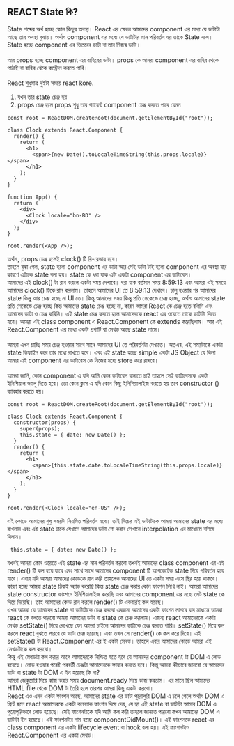 ## REACT State কি?

State শব্দের অর্থ হচ্ছে কোন কিছুর অবস্থা। React এর ক্ষেত্রে আমাদের component এর মধ্যে যে ডাটাটা আছে তার অবস্থা বুঝায়। অর্থাৎ component এর মধ্যে যে ডাটাটার মান পরিবর্তন হয় তাকে State বলে। State হচ্ছে component এর ভিতরের ডাটা বা তার নিজস্ব ডাটা।
<br/><br/>
আর props হচ্ছে component এর বাহিরের ডাটা। props কে আমরা component এর বাহির থেকে পাঠাই বা বাহির থেকে কন্ট্রোল করতে পারি।
<br/><br/>
React শুধুমাত্র দুইটা সময়ে react kore.

1. যখন তার state চেঞ্জ হয়
2. props চেঞ্জ হলে
   props শুধু তার প্যারেন্ট component চেঞ্জ করতে পারে যেমন

```
const root = ReactDOM.createRoot(document.getElementById("root"));

class Clock extends React.Component {
  render() {
    return (
      <h1>
        <span>{new Date().toLocaleTimeString(this.props.locale)}</span>
      </h1>
    );
  }
}

function App() {
  return (
    <div>
      <Clock locale="bn-BD" />
    </div>
  );
}

root.render(<App />);
```

অর্থাৎ, props চেঞ্জ হলেই clock() টি রি-রেন্ডার হবে।
<br>
তাহলে বুঝা গেল, state হলো component এর ডাটা আর সেই ডাটা টাই হলো component এর অবস্থা যার কারণে এটাকে state বলা হয়। state কে ধরা যাক এটা একটা component এর ডাটাবেস। 
<br>
আমাদের এই clock() টা রান করলে একটা সময় দেখাবে। ধরা যাক বর্তমান সময় 8:59:13 এবং আমরা এই সময়ে আমাদের clock() টিকে রান করলাম। তাহলে আমাদের UI তে 8:59:13 দেখাবে। চালু হওয়ার পর আমাদের state কিন্তু আর চেঞ্জ হচ্ছে না UI তে। কিন্তু আমাদের সময় কিন্তু প্রতি সেকেন্ডে চেঞ্জ হচ্ছে, অর্থাৎ আমাদের state প্রতি সেকেন্ডে চেঞ্জ হচ্ছে কিন্ত আমাদের state চেঞ্জ হচ্ছে না, কারন আমরা React কে চেঞ্জ হতে বলিনি এবং আমাদের ডাটা ও চেঞ্জ করিনি। এই state চেঞ্জ করতে হলে আমাদেরকে react এর ওয়েতে তাকে ডাটাটা দিতে হবে। আমরা এই class component এ React.Component কে extends করেছিলাম। আর এই React.Component এর মধ্যে একটা প্রপার্টি বা মেথড আছে state নামে।
<br><br>
আমরা এখন চাচ্ছি সময় চেঞ্জ হওয়ার সাথে সাথে আমাদের UI তে পরিবর্তনটা দেখাতে। অতএব, এই সময়টাকে একটা state ডিফাইন করে তার মধ্যে রাখতে হবে। এবং এই state হচ্ছে simple একটা JS Object যে কিনা আমার এই component এর ডাটাবেস কে নিজের মধ্যে store করে রাখবে।
<br><br>
আমরা জানি, কোন component এ যদি আমি কোন ডাটাবেস বানাতে চাই তাহলে সেই ডাটাবেসকে একটা ইনিশিয়াল ভ্যালু দিতে হবে। তো কোন ক্লাস এ যদি কোন কিছু ইনিশিয়ালাইজ করতে হয় তবে constructor () ব্যাবহার করতে হয়। 

```
const root = ReactDOM.createRoot(document.getElementById("root"));

class Clock extends React.Component {
  constructor(props) {
    super(props);
    this.state = { date: new Date() };
  }
  render() {
    return (
      <h1>
        <span>{this.state.date.toLocaleTimeString(this.props.locale)}</span>
      </h1>
    );
  }
}

root.render(<Clock locale="en-US" />);
```
এই কোডে আমাদের শুধু সময়টা নিয়মিত পরিবর্তন হবে। তাই নিচের এই ডাটাটাকে আমরা আমাদের state এর মধ্যে রাখলাম এবং এই state টাকে যেখানে আমাদের ডাটা শো করাব সেখানে interpolation এর মাধ্যেমে বসিয়ে দিলাম। 

```
 this.state = { date: new Date() };
```
যখনই আমরা কোন ওয়েতে এই state এর মান পরিবর্তন করবো তখনই আমাদের class component এর এই render() টি কল হয়ে যাবে এবং সাথে সাথে আমাদের component টি আপডেটেড state দিয়ে পরিবর্তন হয়ে যাবে। এবার যদি আমরা আমাদের কোডকে রান করি তাহলেও আমাদের UI তে একটা সময় এসে স্থির হয়ে থাকবে। কারণ হচ্ছে আমরা state ঠিকই অ্যাড করেছি কিন্ত state চেঞ্জ করার কোন ফাংশন লিখি নাই। আমরা আমাদের state constructor ফাংশনে ইনিশিয়ালাইজ করেছি এবং আমাদের component এর মধ্যে সেট state কে দিয়ে দিয়েছি। তাই আমাদের কোড রান করলে render() টি একবারই কল হয়ছে। 
<br>
এখন আমরা যে আমাদের state বা ডাটাটাকে চেঞ্জ করবো এরজন্য আমাদের একটা ফাংশন লাগবে যার মাধ্যমে আমরা react কে বলতে পারবো আমরা আমাদের ডাটা বা state কে চেঞ্জ করলাম। এজন্য react আমাদেরকে একটা মেথড setState() দিয়ে রেখেছে যেন আমরা চাইলে আমাদের ডাটাকে চেঞ্জ করতে পারি। setState() দিয়ে কল করলে react বুঝতে পারবে যে ডাটা চেঞ্জ হয়েছে। এবং তখন সে render() কে কল করে দিবে। এই setState() টা React.Component এর ই একটা মেথড। তাহলে এবার আমাদের কোডে আমরা এই মেথডটাকে কল করবো।
<br>
কিন্তু এই মেথডটা কল করার আগে আমাদেরকে নিশ্চিত হতে হবে যে আমাদের component টা DOM এ লোড হয়েছে। লোড হওয়ার পরেই পরবর্তী চেঞ্জটা আমাদেরকে ফায়ার করতে হবে। কিন্তু আমরা কীভাবে জানবো যে আমাদের ডাটা বা state টা DOM এ ইন হয়েছে কি না?
<br>
আমরা জেকুয়েরি দিয়ে কাজ করার সময় document.ready দিয়ে কাজ করতাম। এর মানে ছিল আমাদের HTML file থেকে DOM টা তৈরি হলে তারপর আমরা কিছু একটা করবো।
<br>
React এও এমন একটা ফাংশন আছে, আমাদের state এর ডাটা পুরোপুরি DOM এ চলে গেলে অর্থাৎ DOM এ প্রিন্ট হলে react আমাদেরকে একটা কলব্যাক ফাংশন দিয়ে দেয়, যে হ্যা এই state বা ডাটাটা আমার DOM এ পুরোপুরিভাবে লোড হয়েছে। সেই ফাংশনটাকে যদি আমি কল করি তাহলে জানতে পারবো কখন আমাদের DOM এ ডাটাটা ইন হয়েছে। এই ফাংশনটার নাম হচ্ছে componentDidMount()। এই ফাংশনকে react এর class component এর একটা lifecycle event বা hook বলা হয়। এই ফাংশনটাও React.Component এর একটা মেথড।
